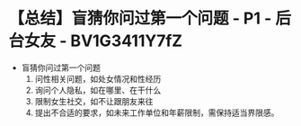 # 【总结】盲猜你问过第一个问题 - P1 - 后台女友 - BV1G3411Y7fZ

-   盲猜你问过第一个问题
    1.  问性相关问题，如处女情况和性经历
    2.  询问个人隐私，如在哪里、在干什么
    3.  限制女生社交，如不让跟朋友来往
    4.  提出不合适的要求，如未来工作单位和年薪限制，需保持适当界限感。